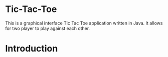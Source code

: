 # Tic-Tac-Toe
This is a graphical interface Tic Tac Toe application written in Java. It allows for two player to play against each other. 

# Introduction


